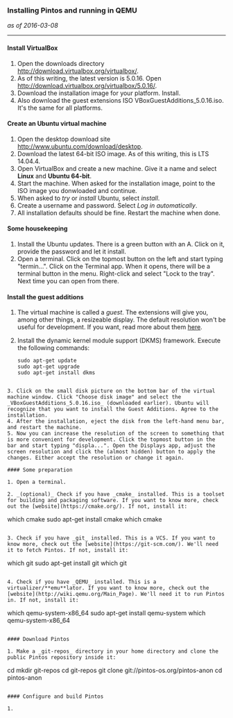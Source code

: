 ### Installing Pintos and running in QEMU

_as of 2016-03-08_

* * *

#### Install VirtualBox

1. Open the downloads directory http://download.virtualbox.org/virtualbox/.
2. As of this writing, the latest version is 5.0.16. Open http://download.virtualbox.org/virtualbox/5.0.16/.
3. Download the installation image for your platform. Install.
4. Also download the guest extensions ISO VBoxGuestAdditions_5.0.16.iso. It's the same for all platforms.

#### Create an Ubuntu virtual machine

1. Open the desktop download site http://www.ubuntu.com/download/desktop.
2. Download the latest 64-bit ISO image. As of this writing, this is LTS 14.04.4.
3. Open VirtualBox and create a new machine. Give it a name and select **Linux** and **Ubuntu 64-bit**.
4. Start the machine. When asked for the installation image, point to the ISO image you donwloaded and continue.
5. When asked to _try_ or _install_ Ubuntu, select _install_.
6. Create a username and password. Select _Log in automatically_.
7. All installation defaults should be fine. Restart the machine when done.

#### Some housekeeping

1. Install the Ubuntu updates. There is a green button with an A. Click on it, provide the password and let it install.
2. Open a terminal. Click on the topmost button on the left and start typing "termin...". Click on the Terminal app. When it opens, there will be a terminal button in the menu. Right-click and select "Lock to the tray". Next time you can open from there.

#### Install the guest additions

1. The virtual machine is called a _guest_. The extensions will give you, among other things, a resizeable display. The default resolution won't be useful for development. If you want, read more about them [here](https://www.virtualbox.org/manual/ch04.html).
2. Install the dynamic kernel module support (DKMS) framework. Execute the following commands:

   ```
   sudo apt-get update
   sudo apt-get upgrade
   sudo apt-get install dkms
  ```

3. Click on the small disk picture on the bottom bar of the virtual machine window. Click "Choose disk image" and select the _VBoxGuestAdditions_5.0.16.iso_ (downloaded earlier). Ubuntu will recognize that you want to install the Guest Additions. Agree to the installation.
4. After the installation, eject the disk from the left-hand menu bar, and restart the machine.
5. Now you can increase the resolution of the screen to something that is more convenient for development. Click the topmost button in the bar and start typing "displa...". Open the Displays app, adjust the screen resolution and click the (almost hidden) button to apply the changes. Either accept the resolution or change it again.

#### Some preparation

1. Open a terminal.

2. _(optional)_ Check if you have _cmake_ installed. This is a toolset for building and packaging software. If you want to know more, check out the [website](https://cmake.org/). If not, install it:

   ```
   which cmake
   sudo apt-get install cmake
   which cmake
   ```

3. Check if you have _git_ installed. This is a VCS. If you want to know more, check out the [website](https://git-scm.com/). We'll need it to fetch Pintos. If not, install it:
 
   ```
   which git
   sudo apt-get install git
   which git
   ```
   
4. Check if you have _QEMU_ installed. This is a virtualizer/**emu**lator. If you want to know more, check out the [website](http://wiki.qemu.org/Main_Page). We'll need it to run Pintos in. If not, install it:

   ```
   which qemu-system-x86_64
   sudo apt-get install qemu-system
   which qemu-system-x86_64
   ```
   
#### Download Pintos

1. Make a _git-repos_ directory in your home directory and clone the public Pintos repository inside it:

   ```
   cd
   mkdir git-repos
   cd git-repos
   git clone git://pintos-os.org/pintos-anon
   cd pintos-anon
   ```
   
#### Configure and build Pintos

1. 
